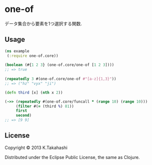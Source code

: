 # one-of

データ集合から要素を1つ選択する関数.

## Usage

```clojure
(ns example
 (:require one-of.core))
 
(boolean (#{1 2 3} (one-of.core/one-of [1 2 3])))
;; => true
 
(repeatedly 3 #(one-of.core/one-of #"[a-z]{1,3}"))
;; => ("hz" "vyx" "ji")

(defn third [x] (nth x 2))

(->> (repeatedly #(one-of.core/funcall * (range 10) (range 10)))
     (filter #(= (third %) 81))
	 first
     second)
;; => [9 9]
```

## License

Copyright © 2013 K.Takahashi

Distributed under the Eclipse Public License, the same as Clojure.

